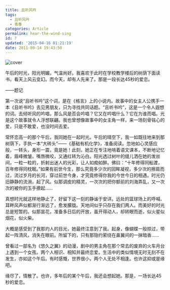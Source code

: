 ```yaml
---
title: 且听风吟
tags:
  - 且听风吟
  - 青春
categories: Article
permalink: hear-the-wind-sing
id: 7
updated: '2015-04-16 01:21:19'
date: 2011-09-14 19:43:50
---
```


![cover](https://cat.yufan.me/cats/070342Yip.jpg)


午后的时光，阳光明媚，气温尚好。我喜欢于此时在学校教学楼后的树荫下面读书，看天上风云变幻。而今天，却有人先来了。那是一段长达45秒的爱恋。

——题记

第一次说“且听书吟”这个词，是在《格言》上的小说内。故事中的女主人公携手一本《且听书吟》去见男朋友，只为寻找共同话题。“且听书吟”，这是一个令人遐想的词。去倾听风的吟唱，那么风是否会吟唱？它又在吟唱什么？它在为谁而唱。光是这个故事就令人浮想联翩。我也曾想像故事中的女主角一样，来一场刻骨铭心的爱，只是<!--more-->不敢爱，也没时间去爱。

常怀恋高一的那个午后，我同她在一起时光。午后的晴空下，我一如既往地来到那树荫下，手执一本“大砖头”——《基础有机化学》，准备阅读。忽地如心灵感应般，一转头，身形一震，竟是她！此刻，她正在专注地啃着语文课本，不断地记忆着，眉峰微皱，嘴唇微咬，又通红转为沁白。阳光透过树叶的缝儿洒在她的发丝间，一粒一粒的，折射出迷人的光彩，让人如痴如醉。佛曰：“十年修得同船渡，百年修得同枕眠。”如果有前世今生，那么究竟多少次的回眸凝视，多少次的擦肩而过，流过岁月的长河，穿过前世今身，才究竟修得你我的今世今日的相遇。时光仍旧静静的流淌，起了风。似那调皮的精灵，一次次的把你额前的刘海弄乱，又一次次的被你的玉手撩起……

真想时光就这样地静止了，好留下这一刻的静谧于安详。远处的篮球场上的呼喊、耳畔风声似都渐行渐远了，愈发朦胧。天地间似乎只存在我们两人。而美好的时光总是短暂的。似那昙花，准备多日后的开放，虽开得动人，却转眼而逝，似火星似烟花，似火柴。

大概是感受到了我那灼人的目光，她最终注意到了我。起身，像蝴蝶一般掠过，带起一阵清风，消失在眼前。所留下的，只有那隐约萦绕在鼻翼间的一抹暗香……

曾看过一部名为《悠久之翼》的动漫，剧中的男主角在那个常去的废弃的火车月台上遇到一个女孩。两个人相识、相知并最终恋爱。生活中的类似情境无时无刻不在发生，亦如这个午后。有时感慨，世界很小，两个人无处不相逢。也许这抑或是缘吧。

缘尽了，情散了。也许，多年后的某个午后，我还会想起她。那是，一场长达45秒的爱恋。
